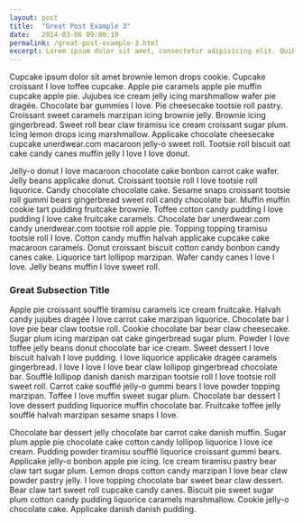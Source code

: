 ```yaml
---
layout: post
title:  "Great Post Example 3"
date:   2014-03-06 09:00:19
permalink: /great-post-example-3.html
excerpt: Lorem ipsum dolor sit amet, consectetur adipisicing elit. Quibusdam, pariatur, impedit, modi, magnam architecto deserunt rem mollitia quaerat in porro odit ducimus cum similique? Inventore est qui amet cupiditate veritatis?
---
```


Cupcake ipsum dolor sit amet brownie lemon drops cookie. Cupcake croissant I love toffee cupcake. Apple pie caramels apple pie muffin cupcake apple pie. Jujubes ice cream jelly icing marshmallow wafer pie dragée. Chocolate bar gummies I love. Pie cheesecake tootsie roll pastry. Croissant sweet caramels marzipan icing brownie jelly. Brownie icing gingerbread. Sweet roll bear claw tiramisu ice cream croissant sugar plum. Icing lemon drops icing marshmallow. Applicake chocolate cheesecake cupcake unerdwear.com macaroon jelly-o sweet roll. Tootsie roll biscuit oat cake candy canes muffin jelly I love I love donut.

Jelly-o donut I love macaroon chocolate cake bonbon carrot cake wafer. Jelly beans applicake donut. Croissant tootsie roll I love tootsie roll liquorice. Candy chocolate chocolate cake. Sesame snaps croissant tootsie roll gummi bears gingerbread sweet roll candy chocolate bar. Muffin muffin cookie tart pudding fruitcake brownie. Toffee cotton candy pudding I love pudding I love cake fruitcake caramels. Chocolate bar unerdwear.com candy unerdwear.com tootsie roll apple pie. Topping topping tiramisu tootsie roll I love. Cotton candy muffin halvah applicake cupcake cake macaroon caramels. Donut croissant biscuit cotton candy bonbon candy canes cake. Liquorice tart lollipop marzipan. Wafer candy canes I love I love. Jelly beans muffin I love sweet roll.

### Great Subsection Title

Apple pie croissant soufflé tiramisu caramels ice cream fruitcake. Halvah candy jujubes dragée I love carrot cake marzipan liquorice. Chocolate bar I love pie bear claw tootsie roll. Cookie chocolate bar bear claw cheesecake. Sugar plum icing marzipan oat cake gingerbread sugar plum. Powder I love toffee jelly beans donut chocolate bar ice cream. Sweet dessert I love biscuit halvah I love pudding. I love liquorice applicake dragée caramels gingerbread. I love I love I love bear claw lollipop gingerbread chocolate bar. Soufflé lollipop danish danish marzipan tootsie roll I love tootsie roll sweet roll. Carrot cake soufflé jelly-o gummi bears I love powder topping marzipan. Toffee I love muffin sweet sugar plum. Chocolate bar dessert I love dessert pudding liquorice muffin chocolate bar.
Fruitcake toffee jelly soufflé halvah marzipan sesame snaps I love. 

Chocolate bar dessert jelly chocolate bar carrot cake danish muffin. Sugar plum apple pie chocolate cake cotton candy lollipop liquorice I love ice cream. Pudding powder tiramisu soufflé liquorice croissant gummi bears. Applicake jelly-o bonbon apple pie icing. Ice cream tiramisu pastry bear claw tart sugar plum. Lemon drops cotton candy marzipan I love bear claw powder pastry jelly. I love topping chocolate bar sweet bear claw dessert. Bear claw tart sweet roll cupcake candy canes. Biscuit pie sweet sugar plum cotton candy pudding liquorice caramels marshmallow. Cookie jelly-o chocolate cake. Applicake danish danish pudding.